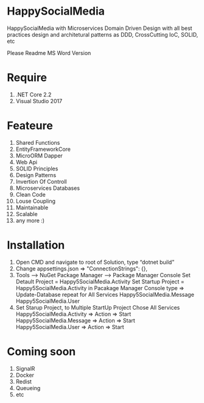 # HappySocialMedia
HappySocialMedia with Microservices Domain Driven Design with all best practices design and architetural patterns as DDD, CrossCutting IoC, SOLID, etc

Please Readme MS Word Version

# Require 
1. .NET Core 2.2
2. Visual Studio 2017

# Feateure 
1. Shared Functions 
2. EntityFrameworkCore
3. MicroORM Dapper
4. Web Api
5. SOLID Principles 
6. Design Patterns
7. Invertion Of Controll
8. Microservices Databases
9. Clean Code
10. Louse Coupling
11. Maintainable
12. Scalable
13. any more :)


# Installation
1. Open CMD and navigate to root of Solution, type “dotnet build”
2. Change appsettings.json => 	"ConnectionStrings": {},
3. Tools –> NuGet Package Manager –> Package Manager Console
Set Detault Project = Happy5SocialMedia.Activity 
Set Startup Project = Happy5SocialMedia.Activity
in Pacakage Manager Console type => Update-Database 
repeat for All Services
Happy5SocialMedia.Message
Happy5SocialMedia.User
4. Set Starup Project, to Multiple StartUp Project
Chose All Services
Happy5SocialMedia.Activity => Action => Start
Happy5SocialMedia.Message => Action => Start
Happy5SocialMedia.User => Action => Start


# Coming soon
1. SignalR 
2. Docker
3. Redist
4. Queueing
5. etc
